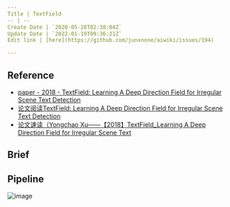 ```yaml
---
Title | TextField
-- | --
Create Date | `2020-05-28T02:38:04Z`
Update Date | `2022-01-19T09:36:21Z`
Edit link | [here](https://github.com/junxnone/aiwiki/issues/194)

---
```

## Reference

- [paper - 2018 - TextField: Learning A Deep Direction Field for Irregular Scene Text Detection](https://arxiv.org/pdf/1812.01393.pdf)
- [论文阅读TextField: Learning A Deep Direction Field for Irregular Scene Text Detection](https://blog.csdn.net/weixin_42367386/article/details/89838941)
- [论文速读（Yongchao Xu——【2018】TextField_Learning A Deep Direction Field for Irregular Scene Text](https://www.cnblogs.com/lillylin/p/10408573.html)

## Brief

## Pipeline
![image](https://user-images.githubusercontent.com/2216970/83092456-eb9f9500-a0cf-11ea-8842-0fa2ca6633d3.png)

